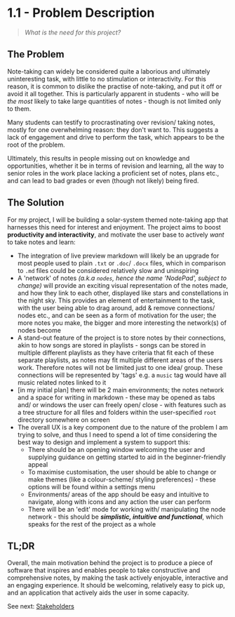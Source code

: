 # 1.1 - Problem Description

> _What is the need for this project?_

## The Problem

Note-taking can widely be considered quite a laborious and ultimately uninteresting task, with little to no stimulation or interactivity. For this reason, it is common to dislike the practise of note-taking, and put it off or avoid it all together. This is particularly apparent in students - who will be _the most_ likely to take large quantities of notes - though is not limited only to them.

Many students can testify to procrastinating over revision/ taking notes, mostly for one overwhelming reason: they don't want to. This suggests a lack of engagement and drive to perform the task, which appears to be the root of the problem.

Ultimately, this results in people missing out on knowledge and opportunities, whether it be in terms of revision and learning, all the way to senior roles in the work place lacking a proficient set of notes, plans etc., and can lead to bad grades or even (though not likely) being fired.

## The Solution

For my project, I will be building a solar-system themed note-taking app that harnesses this need for interest and enjoyment. The project aims to boost **productivity and interactivity**, and motivate the user base to actively _want_ to take notes and learn:

- The integration of live preview markdown will likely be an upgrade for most people used to plain `.txt` or `.doc`/ `.docx` files, which in comparison to `.md` files could be considered relatively slow and uninspiring
- A 'network' of notes _(a.k.a `nodes`, hence the name 'NodePad', subject to change)_ will provide an exciting visual representation of the notes made, and how they link to each other, displayed like stars and constellations in the night sky. This provides an element of entertainment to the task, with the user being able to drag around, add & remove connections/ nodes etc., and can be seen as a form of motivation for the user; the more notes you make, the bigger and more interesting the network(s) of nodes become
- A stand-out feature of the project is to store notes by their connections, akin to how songs are stored in playlists - songs can be stored in multiple different playlists as they have criteria that fit each of these separate playlists, as notes may fit multiple different areas of the users work. Therefore notes will not be limited just to one idea/ group. These connections will be represented by 'tags' e.g. a `music` tag would have all music related notes linked to it
- [in my initial plan] there will be 2 main environments; the notes network and a space for writing in markdown - these may be opened as tabs and/ or windows the user can freely open/ close - with features such as a tree structure for all files and folders within the user-specified `root` directory somewhere on screen
- The overall UX is a key component due to the nature of the problem I am trying to solve, and thus I need to spend a lot of time considering the best way to design and implement a system to support this:
  - There should be an opening window welcoming the user and supplying guidance on getting started to aid in the beginner-friendly appeal
  - To maximise customisation, the user should be able to change or make themes (like a colour-scheme/ styling preferences) - these options will be found within a settings menu
  - Environments/ areas of the app should be easy and intuitive to navigate, along with icons and any action the user can perform
  - There will be an 'edit' mode for working with/ manipulating the node network - this should be **_simplistic, intuitive and functional_**, which speaks for the rest of the project as a whole

## TL;DR

Overall, the main motivation behind the project is to produce a piece of software that inspires and enables people to take constructive and comprehensive notes, by making the task actively enjoyable, interactive and an engaging experience. It should be welcoming, relatively easy to pick up, and an application that actively aids the user in some capacity.

See next: [Stakeholders](1.2-stakeholders.md)
